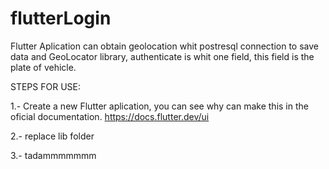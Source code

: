 # flutterLogin
Flutter Aplication can obtain geolocation whit postresql connection to save data and GeoLocator library, authenticate is whit one field, this field is the plate of vehicle.

 STEPS FOR USE:

 1.- Create a new Flutter aplication, you can see why can make this in the oficial documentation. https://docs.flutter.dev/ui

 2.- replace lib folder

 3.- tadammmmmmm   
 

